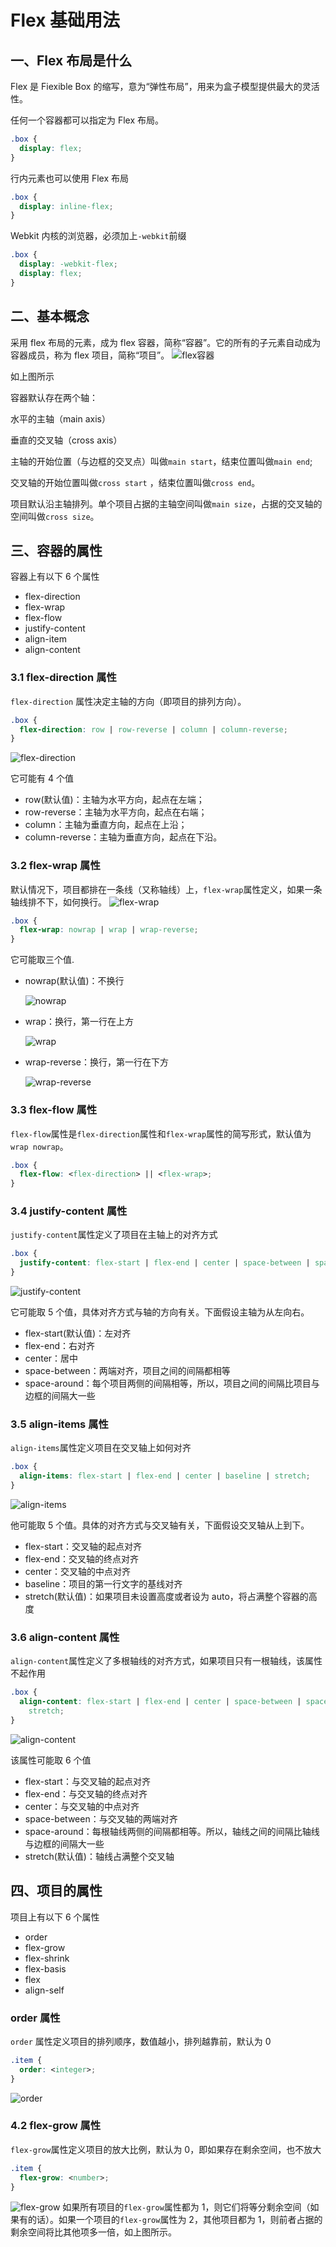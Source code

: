 # Flex 基础用法

## 一、Flex 布局是什么

Flex 是 Fiexible Box 的缩写，意为“弹性布局”，用来为盒子模型提供最大的灵活性。

任何一个容器都可以指定为 Flex 布局。

```css
.box {
  display: flex;
}
```

行内元素也可以使用 Flex 布局

```css
.box {
  display: inline-flex;
}
```

Webkit 内核的浏览器，必须加上`-webkit`前缀

```css
.box {
  display: -webkit-flex;
  display: flex;
}
```

## 二、基本概念

采用 flex 布局的元素，成为 flex 容器，简称“容器”。它的所有的子元素自动成为容器成员，称为 flex 项目，简称“项目”。
![flex容器](/img/flex_container.png "flex容器")

如上图所示

容器默认存在两个轴：

水平的主轴（main axis）

垂直的交叉轴（cross axis）

主轴的开始位置（与边框的交叉点）叫做`main start`，结束位置叫做`main end`;

交叉轴的开始位置叫做`cross start` ，结束位置叫做`cross end`。

项目默认沿主轴排列。单个项目占据的主轴空间叫做`main size`，占据的交叉轴的空间叫做`cross size`。

## 三、容器的属性

容器上有以下 6 个属性

- flex-direction
- flex-wrap
- flex-flow
- justify-content
- align-item
- align-content

### 3.1 flex-direction 属性

`flex-direction` 属性决定主轴的方向（即项目的排列方向）。

```css
.box {
  flex-direction: row | row-reverse | column | column-reverse;
}
```

![flex-direction](/img/flex-direction.png "flex-direction")

它可能有 4 个值

- row(默认值)：主轴为水平方向，起点在左端；
- row-reverse：主轴为水平方向，起点在右端；
- column：主轴为垂直方向，起点在上沿；
- column-reverse：主轴为垂直方向，起点在下沿。

### 3.2 flex-wrap 属性

默认情况下，项目都排在一条线（又称轴线）上，`flex-wrap`属性定义，如果一条轴线排不下，如何换行。
![flex-wrap](/img/flex-wrap.png "flex-wrap")

```css
.box {
  flex-wrap: nowrap | wrap | wrap-reverse;
}
```

它可能取三个值.

- nowrap(默认值)：不换行

  ![nowrap](/img/nowrap.png "nowrap")

- wrap：换行，第一行在上方

  ![wrap](/img/wrap.png "wrap")

- wrap-reverse：换行，第一行在下方

  ![wrap-reverse](/img/wrap-reverse.png "wrap-reverse")

### 3.3 flex-flow 属性

`flex-flow`属性是`flex-direction`属性和`flex-wrap`属性的简写形式，默认值为`wrap nowrap`。

```css
.box {
  flex-flow: <flex-direction> || <flex-wrap>;
}
```

### 3.4 justify-content 属性

`justify-content`属性定义了项目在主轴上的对齐方式

```css
.box {
  justify-content: flex-start | flex-end | center | space-between | space-around;
}
```

![justify-content](/img/justify-content.png "justify-content")

它可能取 5 个值，具体对齐方式与轴的方向有关。下面假设主轴为从左向右。

- flex-start(默认值)：左对齐
- flex-end：右对齐
- center：居中
- space-between：两端对齐，项目之间的间隔都相等
- space-around：每个项目两侧的间隔相等，所以，项目之间的间隔比项目与边框的间隔大一些

### 3.5 align-items 属性

`align-items`属性定义项目在交叉轴上如何对齐

```css
.box {
  align-items: flex-start | flex-end | center | baseline | stretch;
}
```

![align-items](/img/align-items.png "align-items")

他可能取 5 个值。具体的对齐方式与交叉轴有关，下面假设交叉轴从上到下。

- flex-start：交叉轴的起点对齐
- flex-end：交叉轴的终点对齐
- center：交叉轴的中点对齐
- baseline：项目的第一行文字的基线对齐
- stretch(默认值)：如果项目未设置高度或者设为 auto，将占满整个容器的高度

### 3.6 align-content 属性

`align-content`属性定义了多根轴线的对齐方式，如果项目只有一根轴线，该属性不起作用

```css
.box {
  align-content: flex-start | flex-end | center | space-between | space-around |
    stretch;
}
```

![align-content](/img/align-content.png "align-content")

该属性可能取 6 个值

- flex-start：与交叉轴的起点对齐
- flex-end：与交叉轴的终点对齐
- center：与交叉轴的中点对齐
- space-between：与交叉轴的两端对齐
- space-around：每根轴线两侧的间隔都相等。所以，轴线之间的间隔比轴线与边框的间隔大一些
- stretch(默认值)：轴线占满整个交叉轴

## 四、项目的属性

项目上有以下 6 个属性

- order
- flex-grow
- flex-shrink
- flex-basis
- flex
- align-self

### order 属性

`order` 属性定义项目的排列顺序，数值越小，排列越靠前，默认为 0

```css
.item {
  order: <integer>;
}
```

![order](/img/order.png "order")

### 4.2 flex-grow 属性

`flex-grow`属性定义项目的放大比例，默认为 0，即如果存在剩余空间，也不放大

```css
.item {
  flex-grow: <number>;
}
```

![flex-grow](/img/flex-grow.png "flex-grow")
如果所有项目的`flex-grow`属性都为 1，则它们将等分剩余空间（如果有的话）。如果一个项目的`flex-grow`属性为 2，其他项目都为 1，则前者占据的剩余空间将比其他项多一倍，如上图所示。
